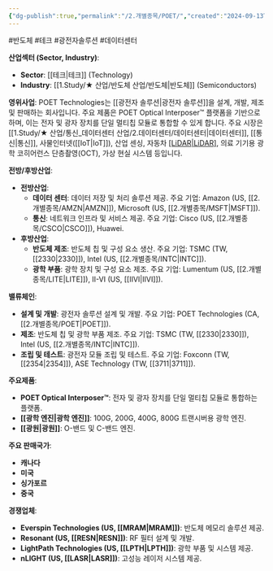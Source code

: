 ```yaml
---
{"dg-publish":true,"permalink":"/2.개별종목/POET/","created":"2024-09-13T17:43:45.346+09:00","updated":"2025-07-29T21:37:05.076+09:00"}
---
```


#반도체 #테크 #광전자솔루션 #데이터센터 


**산업섹터 (Sector, Industry)**:

- **Sector**: [[테크\|테크]] (Technology)
- **Industry**: [[1.Study/★ 산업/반도체 산업/반도체\|반도체]] (Semiconductors)

**영위사업**: POET Technologies는 [[광전자 솔루션\|광전자 솔루션]]을 설계, 개발, 제조 및 판매하는 회사입니다. 주요 제품은 POET Optical Interposer™ 플랫폼을 기반으로 하며, 이는 전자 및 광자 장치를 단일 멀티칩 모듈로 통합할 수 있게 합니다. 주요 시장은 [[1.Study/★ 산업/통신_데이터센터 산업/2.데이터센터/데이터센터\|데이터센터]], [[통신\|통신]], 사물인터넷([[IoT\|IoT]]), 산업 센싱, 자동차 [[LiDAR\|LiDAR]](라이다), 의료 기기용 광학 코히어런스 단층촬영(OCT), 가상 현실 시스템 등입니다.

**전방/후방산업**:

- **전방산업**:
    - **데이터 센터**: 데이터 저장 및 처리 솔루션 제공. 주요 기업: Amazon (US, [[2.개별종목/AMZN\|AMZN]]), Microsoft (US, [[2.개별종목/MSFT\|MSFT]]).
    - **통신**: 네트워크 인프라 및 서비스 제공. 주요 기업: Cisco (US, [[2.개별종목/CSCO\|CSCO]]), Huawei.
- **후방산업**:
    - **반도체 제조**: 반도체 칩 및 구성 요소 생산. 주요 기업: TSMC (TW, [[2330\|2330]]), Intel (US, [[2.개별종목/INTC\|INTC]]).
    - **광학 부품**: 광학 장치 및 구성 요소 제조. 주요 기업: Lumentum (US, [[2.개별종목/LITE\|LITE]]), II-VI (US, [[IIVI\|IIVI]]).

**밸류체인**:

- **설계 및 개발**: 광전자 솔루션 설계 및 개발. 주요 기업: POET Technologies (CA, [[2.개별종목/POET\|POET]]).
- **제조**: 반도체 칩 및 광학 부품 제조. 주요 기업: TSMC (TW, [[2330\|2330]]), Intel (US, [[2.개별종목/INTC\|INTC]]).
- **조립 및 테스트**: 광전자 모듈 조립 및 테스트. 주요 기업: Foxconn (TW, [[2354\|2354]]), ASE Technology (TW, [[3711\|3711]]).

**주요제품**:

- **POET Optical Interposer™**: 전자 및 광자 장치를 단일 멀티칩 모듈로 통합하는 플랫폼.
- **[[광학 엔진\|광학 엔진]]**: 100G, 200G, 400G, 800G 트랜시버용 광학 엔진.
- **[[광원\|광원]]**: O-밴드 및 C-밴드 엔진.

**주요 판매국가**:

- **캐나다**
- **미국**
- **싱가포르**
- **중국**

**경쟁업체**:

- **Everspin Technologies (US, [[MRAM\|MRAM]])**: 반도체 메모리 솔루션 제공.
- **Resonant (US, [[RESN\|RESN]])**: RF 필터 설계 및 개발.
- **LightPath Technologies (US, [[LPTH\|LPTH]])**: 광학 부품 및 시스템 제공.
- **nLIGHT (US, [[LASR\|LASR]])**: 고성능 레이저 시스템 제공.